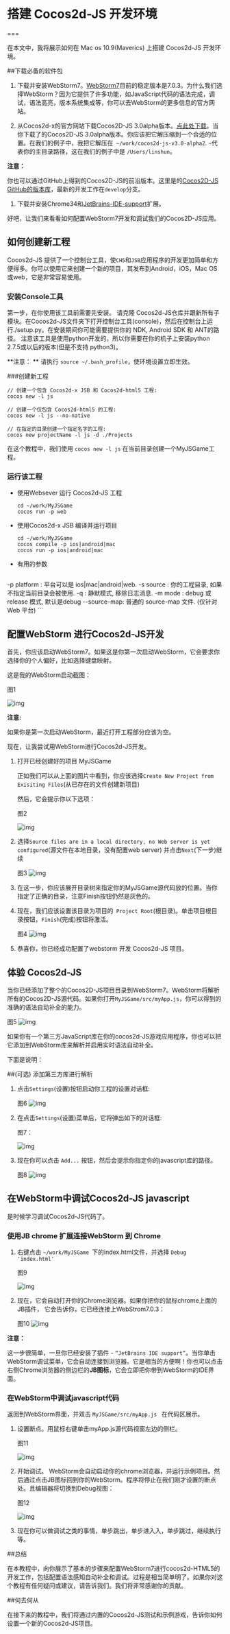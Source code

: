 

# 搭建 Cocos2d-JS 开发环境

===

在本文中，我将展示如何在 Mac os 10.9(Maverics) 上搭建 Cocos2d-JS 开发环境。

##下载必备的软件包

1. 下载并安装WebStorm7。[WebStorm7](http://www.jetbrains.com/webstorm/download/index.html)目前的稳定版本是7.0.3。为什么我们选择WebStorm？因为它提供了许多功能，如JavaScript代码的语法完成，调试，语法高亮，版本系统集成等，你可以去WebStorm的更多信息的官方网站。

2. 从Cocos2d-x的官方网站下载Cocos2D-JS 3.0alpha版本。[点此处下载](http://cocos2d-x.org/download)。当你下载了的Cocos2D-JS 3.0alpha版本。你应该把它解压缩到一个合适的位置。在我们的例子中，我把它解压在` ~/work/cocos2d-js-v3.0-alpha2`. `~`代表你的主目录路径，这在我们的例子中是 `/Users/linshun`。

**注意：**

你也可以通过GitHub上得到的Cocos2D-JS的前沿版本。这里是的[Cocos2D-JS GitHub的版本库](https://github.com/cocos2d/cocos2d-js)，最新的开发工作在`develop`分支。 

1. 下载并安装Chrome34和[JetBrains-IDE-support](https://chrome.google.com/webstore/detail/jetbrains-ide-support/hmhgeddbohgjknpmjagkdomcpobmllji)扩展。 

好吧，让我们来看看如何配置WebStorm7开发和调试我们的Cocos2D-JS应用。

## 如何创建新工程

Cocos2d-JS 提供了一个控制台工具，使`CH5`和`JSB`应用程序的开发更加简单和方便得多。你可以使用它来创建一个新的项目，其发布到Android，iOS，Mac OS或web，它是非常容易使用。

### 安装Console工具
第一步，在你使用该工具前需要先安装。 请克隆 Cocos2d-JS仓库并跟新所有子模块。在Cocos2d-JS文件夹下打开控制台工具(console)，然后在控制台上运行./setup.py。在安装期间你可能需要提供你的 NDK, Android SDK 和 ANT的路径。 注意该工具是使用python开发的，所以你需要在你的机子上安装python 2.7.5或以后的版本(但是不支持 python3)。

**注意： **
请执行 `source ~/.bash_profile`，使环境设置立即生效。

###创建新工程

```
// 创建一个包含 Cocos2d-x JSB 和 Cocos2d-html5 工程:
cocos new -l js

// 创建一个仅包含 Cocos2d-html5 的工程:
cocos new -l js --no-native

// 在指定的目录创建一个指定名字的工程:
cocos new projectName -l js -d ./Projects
```
在这个教程中，我们使用 `cocos new -l js` 在当前目录创建一个MyJSGame工程。

### 运行该工程

* 使用Websever 运行 Cocos2d-JS 工程

	```
	cd ~/work/MyJSGame
	cocos run -p web

	```
* 使用Cocos2d-x JSB 编译并运行项目

	```
	cd ~/work/MyJSGame
	cocos compile -p ios|android|mac
	cocos run -p ios|android|mac
	```
* 有用的参数

	```
-p platform : 平台可以是 ios|mac|android|web.
-s source : 你的工程目录, 如果不指定当前目录会被使用.
-q : 静默模式, 移除日志消息.
-m mode : debug 或 release 模式, 默认是debug
--source-map: 普通的 source-map 文件. (仅针对Web 平台)
	```
	
## 配置WebStorm 进行Cocos2d-JS开发

首先，你应该启动WebStorm7。如果这是你第一次启动WebStorm，它会要求你选择你的个人偏好，比如选择键盘映射。 

这是我的WebStorm启动截图： 

图1

![img](res/sbsplashscreen.jpeg)

**注意:**

如果你是第一次启动WebStorm，最近打开工程部分应该为空。

现在，让我尝试用WebStorm进行Cocos2d-JS开发。

1. 打开已经创建好的项目 MyJSGame

	正如我们可以从上面的图片中看到，你应该选择`Create New Project from Exisiting Files`(从已存在的文件创建新项目)

	然后，它会提示你以下选项： 

	图2

	![img](res/chooseserver.png)

2. 选择`Source files are in a local directory, no Web server is yet configured`(源文件在本地目录，没有配置web server) 并点击`Next`(下一步)继续

	图3
	![img](res/choosedirectory.jpeg)
	
3. 在这一步，你应该展开目录树来指定你的MyJSGame源代码放的位置。当你指定了正确的目录，注意Finish按钮仍然是灰色的。

4. 现在，我们应该设置该目录为项目的` Project Root`(根目录)。单击项目根目录按钮，`Finish`(完成)按钮将激活。 

	图4
	![img](res/setupfinish.jpeg)
	
5. 恭喜你，你已经成功配置了webstorm 开发 Cocos2d-JS 项目。

## 体验 Cocos2d-JS

当你已经添加了整个的Cocos2D-JS项目目录到WebStorm7。WebStorm将解析所有的Cocos2D-JS源代码。如果你打开​​`MyJSGame/src/myApp.js`，你可以得到的准确的语法自动补全的能力。 

图5
![img](res/syntaxac.png)	

如果你有一个第三方JavaScript库在你的cocos2d-JS游戏应用程序，你也可以把它添加到WebStorm库来解析并启用实时语法自动补全。 

下面是说明：


##(可选) 添加第三方库进行解析

1. 点击`Settings`(设置)按钮启动你工程的设置对话框:

	图6
	![img](res/clicksettings.png)	
	
2. 在点击`Settings`(设置)菜单后，它将弹出如下的对话框:

	图7：
	
	![img](res/addjslib.png)
	
3. 现在你可以点击 `Add...` 按钮，然后会提示你指定你的javascript库的路径。

	图8
	![img](res/addjslibpath.png)	
	

## 在WebStorm中调试Cocos2d-JS javascript

是时候学习调试Cocos2d-JS代码了。

### 使用JB chrome 扩展连接WebStorm 到 Chrome

1. 右键点击 `~/work/MyJSGame `下的index.html文件，并选择 `Debug 'index.html'`

	图9
	
	![img](res/debugindex.png)
	
2. 现在，它会自动打开你的Chrome浏览器。如果你把你的鼠标chrome上面的JB插件， 
它会告诉你，它已经连接上WebStrom7.0.3： 

	图10
	![img](res/chrome.png)

**注意：**

这一步很简单，一旦你已经安装了插件 - `“JetBrains IDE support”`。当你单击WebStorm调试菜单，它会自动连接到浏览器。它是相当的方便啊！你也可以点击右侧Chrome浏览器的侧边栏的**JB图标**，它会立即把你带到WebStorm的IDE界面。

### 在WebStorm中调试javascript代码

返回到WebStorm界面，并双击 `MyJSGame/src/myApp.js ` 在代码区展示。

1. 设置断点。用鼠标右键单击myApp.js源代码视窗左边的侧栏。 

	图11
	
	![img](res/setbreakpoint.jpeg)
	
2. 开始调试。 WebStorm会自动启动你的chrome浏览器，并运行示例项目。然后通过点击JB图标回到你的WebStorm。程序将停止在我们刚才设置的断点处。且编辑器将切换到Debug视图： 

	图12
	
	![img](res/debugview.png)

3. 现在你可以做调试之类的事情，单步跳出，单步进入入，单步跳过，继续执行等。 

##总结 

在本教程中，向你展示了基本的步骤来配置WebStorm7进行cocos2d-HTML5的开发工作，包括配置语法感知自动补全和调试。过程是相当简单明了。如果你对这个教程有任何疑问或建议，请告诉我们。我们将非常感谢你的贡献。 

##何去何从 

在接下来的教程中，我们将通过内置的Cocos2d-JS测试和示例游戏，告诉你如何设置一个新的Cocos2d-JS项目。
